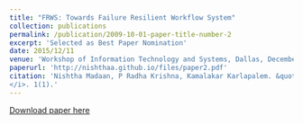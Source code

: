 ```yaml
---
title: "FRWS: Towards Failure Resilient Workflow System"
collection: publications
permalink: /publication/2009-10-01-paper-title-number-2
excerpt: 'Selected as Best Paper Nomination'
date: 2015/12/11
venue: 'Workshop of Information Technology and Systems, Dallas, December 12-13, 2015'
paperurl: 'http://nishthaa.github.io/files/paper2.pdf'
citation: 'Nishtha Madaan, P Radha Krishna, Kamalakar Karlapalem. &quot;Consistency detection in e-contract documents.&quot; <i>Workshop of Information Technology and Systems, Dallas, December 12-13, 2015
</i>. 1(1).'
---
```


[Download paper here](https://papers.ssrn.com/sol3/papers.cfm?abstract_id=2883849)



